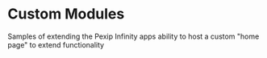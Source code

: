 # Custom Modules

Samples of extending the Pexip Infinity apps ability to host a custom "home page" to extend functionality

